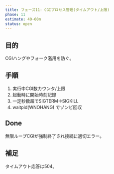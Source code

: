 ```yaml
---
title: フェーズ11: CGIプロセス管理(タイムアウト/上限)
phase: 11
estimate: 40-60m
status: open
---
```


## 目的
CGIハングやフォーク濫用を防ぐ。

## 手順
1. 実行中CGI数カウンタ/上限
2. 起動時に開始時刻記録
3. 一定秒数超でSIGTERM→SIGKILL
4. waitpid(WNOHANG) でゾンビ回収

## Done
無限ループCGIが強制終了され接続に適切エラー。

## 補足
タイムアウト応答は504。
